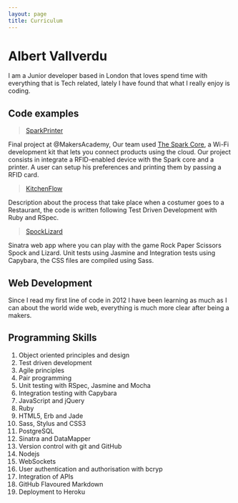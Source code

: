 ```yaml
---
layout: page
title: Curriculum
---
```


# Albert Vallverdu

I am a Junior developer based in London that loves spend time with everything that is Tech related, lately I have found that what I really enjoy is coding.

## Code examples 

> [SparkPrinter](http://spark-print-staging.herokuapp.com/)

Final project at @MakersAcademy, Our team used [The Spark Core](https://www.spark.io/), a Wi-Fi development kit that lets you connect products using the cloud. Our project consists in integrate a RFID-enabled device with the Spark core and a printer. A user can setup his preferences and printing them by passing a RFID card.

> [KitchenFlow](https://github.com/byverdu/kitchen_flow)

Description about the process that take place when a costumer goes to a Restaurant, the code is written following Test Driven Development with Ruby and RSpec.

> [SpockLizard](http://spock-lizard.herokuapp.com/)

Sinatra web app where you can play with the game Rock Paper Scissors Spock and Lizard. Unit tests using Jasmine and Integration tests using Capybara, the CSS files are compiled using Sass. 


## Web Development

Since I read my first line of code in 2012 I have been learning as much as I can about the world wide web, everything is much more clear after being a makers.


## Programming Skills

1. Object­ oriented principles and design
1. Test­ driven development
1. Agile principles
2. Pair programming
1. Unit testing with RSpec, Jasmine and Mocha
2. Integration testing with Capybara
2. JavaScript and jQuery
1. Ruby
3. HTML5, Erb and Jade
4. Sass, Stylus and CSS3
2. PostgreSQL
3. Sinatra and DataMapper
9. Version control with git and GitHub
3. Nodejs
2. WebSockets
3. User authentication and authorisation with bcryp
2. Integration of APIs
2. GitHub Flavoured Markdown
2. Deployment to Heroku

























